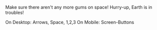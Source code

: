 Make sure there aren't any more gums on space!
Hurry-up, Earth is in troubles!

On Desktop: Arrows, Space, 1,2,3
On Mobile: Screen-Buttons
